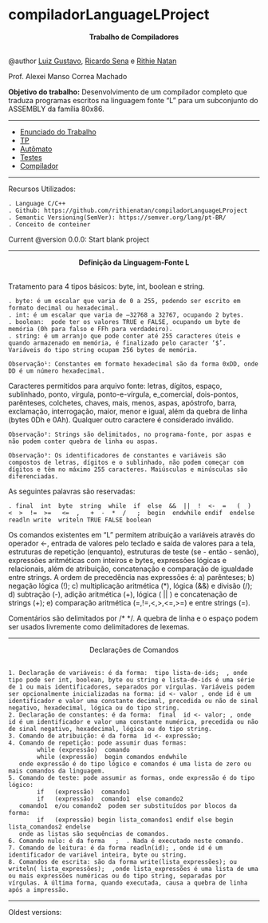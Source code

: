 # compiladorLanguageLProject

<div align="center"><b>Trabalho de Compiladores</b></div><br>

@author [Luiz Gustavo](https://github.com/Luizgustavo358), [Ricardo Sena](https://github.com/KakaSena) e [Rithie Natan](https://github.com/rithienatan)

Prof. Alexei Manso Correa Machado

**Objetivo do trabalho:** Desenvolvimento de um compilador completo que
traduza programas escritos na linguagem fonte “L” para um subconjunto do ASSEMBLY
da família 80x86.

---
- [Enunciado do Trabalho](/trabalho)
- [TP](TP%20-%20Compiladores.pdf)
- [Autômato](/imagens/AUTOMATO.png)
- [Testes](/testes)
- [Compilador](/compilador)
---
    
Recursos Utilizados:

    . Language C/C++
    . Github: https://github.com/rithienatan/compiladorLanguageLProject
    . Semantic Versioning(SemVer): https://semver.org/lang/pt-BR/
    . Conceito de conteiner
    
Current @version 0.0.0: Start blank project

----------------------------------------------------------------------------------------------------------------------------------------

<div align="center"><b>Definição da Linguagem-Fonte L</b></div><br>
                                                  
Tratamento para 4 tipos básicos: byte, int, boolean e string.

    . byte: é um escalar que varia de 0 a 255, podendo ser escrito em formato decimal ou hexadecimal.
    . int: é um escalar que varia de –32768 a 32767, ocupando 2 bytes.
    . boolean:  pode ter os valores TRUE e FALSE, ocupando um byte de memória (0h para falso e FFh para verdadeiro). 
    . string: é um arranjo que pode conter até 255 caracteres úteis e quando armazenado em memória, é finalizado pelo caracter ‘$’. Variáveis do tipo string ocupam 256 bytes de memória.
    
    Observação¹: Constantes em formato hexadecimal são da forma 0xDD, onde DD é um número hexadecimal.

Caracteres permitidos para arquivo fonte: letras, dígitos, espaço, sublinhado, ponto, vírgula, ponto-e-vírgula, e_comercial, dois-pontos, parênteses, colchetes, chaves, mais, menos, aspas, apóstrofo, barra, exclamação, interrogação, maior, menor e igual, além da quebra de linha (bytes 0Dh e 0Ah). Qualquer outro caractere é considerado inválido.

    Observação²: Strings são delimitados, no programa-fonte, por aspas e não podem conter quebra de linha ou aspas.
    
    Observação³: Os identificadores de constantes e variáveis são compostos de letras, dígitos e o sublinhado, não podem começar com dígitos e têm no máximo 255 caracteres. Maiúsculas e minúsculas são diferenciadas.
    
As seguintes palavras são reservadas: 
 
    . final  int  byte  string  while  if  else  &&  ||  !  <-  =   (  )   <  >  !=  >=   <=  ,   +  -  *  /   ;  begin  endwhile endif  endelse readln write  writeln TRUE FALSE boolean

Os comandos existentes em “L” permitem atribuição a variáveis através do operador <-, entrada de valores pelo teclado e saída de valores para a tela, estruturas de repetição (enquanto),  estruturas de teste (se - então - senão), expressões aritméticas com inteiros e bytes, expressões lógicas e relacionais, além de atribuição, concatenação e comparação de igualdade entre strings. A ordem de precedência nas expressões é: a) parênteses; b) negação lógica (!); c) multiplicação aritmética (*), lógica (&&) e divisão (/); d) subtração (-), adição aritmética (+), lógica ( || ) e concatenação de strings (+);  e) comparação aritmética (=,!=,<,>,<=,>=) e entre strings (=). 
 
Comentários são delimitados por /* */. A quebra de linha e o espaço podem ser usados livremente como delimitadores de lexemas.

----------------------------------------------------------------------------------------------------------------------------------------

<div align="center">Declarações de Comandos</div><br>
 
    1. Declaração de variáveis: é da forma:  tipo lista-de-ids;  , onde tipo pode ser int, boolean, byte ou string e lista-de-ids é uma série de 1 ou mais identificadores, separados por vírgulas. Variáveis podem ser opcionalmente inicializadas na forma: id <- valor , onde id é um identificador e valor uma constante decimal, precedida ou não de sinal negativo, hexadecimal, lógica ou do tipo string. 
    2. Declaração de constantes: é da forma:  final  id <- valor; , onde id é um identificador e valor uma constante numérica, precedida ou não de sinal negativo, hexadecimal, lógica ou do tipo string. 
    3. Comando de atribuição: é da forma  id <- expressão; 
    4. Comando de repetição: pode assumir duas formas:  
            while (expressão)  comando 
            while (expressão)  begin comandos endwhile  
       onde expressão é do tipo lógico e comandos é uma lista de zero ou mais comandos da linguagem. 
    5. Comando de teste: pode assumir as formas, onde expressão é do tipo lógico:  
            if   (expressão)  comando1 
            if   (expressão)  comando1  else comando2   
       comando1  e/ou comando2  podem ser substituídos por blocos da forma: 
            if   (expressão) begin lista_comandos1 endif else begin lista_comandos2 endelse   
       onde as listas são sequências de comandos. 
    6. Comando nulo: é da forma   ;  . Nada é executado neste comando.  
    7. Comando de leitura: é da forma readln(id); , onde id é um identificador de variável inteira, byte ou string.  
    8. Comandos de escrita: são da forma write(lista_expressões); ou  writeln( lista_expressões);  ,onde lista_expressões é uma lista de uma ou mais expressões numéricas ou do tipo string, separadas por vírgulas. A última forma, quando executada, causa a quebra de linha após a impressão. 

----------------------------------------------------------------------------------------------------------------------------------------

Oldest versions:
